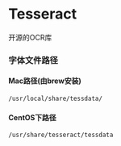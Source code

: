 # Tesseract
开源的OCR库


### 字体文件路径

#### Mac路径(由brew安装)

```
/usr/local/share/tessdata/
```

#### CentOS下路径

```
/usr/share/tesseract/tessdata
```
